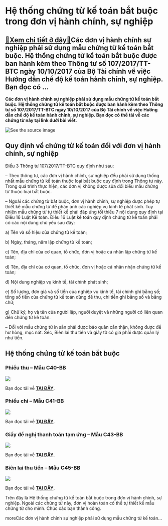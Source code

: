 Hệ thống chứng từ kế toán bắt buộc trong đơn vị hành chính, sự nghiệp
=====================================================================

[:gift:Xem chi tiết ở đây:gift:](https://hddtvn.com/he-thong-chung-tu-ke-toan-bat-buoc-trong-don-vi-hanh-chinh-su-nghiep/)Các đơn vị hành chính sự nghiệp phải sử dụng mẫu chứng từ kế toán bắt buộc. Hệ thống chứng từ kế toán bắt buộc được ban hành kèm theo Thông tư số 107/2017/TT-BTC ngày 10/10/2017 của Bộ Tài chính về việc Hướng dẫn chế độ kế toán hành chính, sự nghiệp. Bạn đọc có …
-----------------------------------------------------------------------------------------------------------------------------------------------------------------------------------------------------------------------------------------------------------------------

**Các đơn vị hành chính sự nghiệp phải sử dụng mẫu chứng từ kế toán bắt buộc. Hệ thống chứng từ kế toán bắt buộc được ban hành kèm theo Thông tư số 107/2017/TT-BTC ngày 10/10/2017 của Bộ Tài chính về việc Hướng dẫn chế độ kế toán hành chính, sự nghiệp. Bạn đọc có thể tải về các chứng từ này tại link dưới bài viết.**


![See the source image](https://hddtvn.com/wp-content/uploads/2021/01/Hoc-nghe-ke-toan-tong-hop.jpg)


Quy định về chứng từ kế toán đối với đơn vị hành chính, sự nghiệp
-----------------------------------------------------------------


Điều 3 Thông tư 107/2017/TT-BTC quy định như sau:


– Theo thông tư, các đơn vị hành chính, sự nghiệp đều phải sử dụng thống nhất mẫu chứng từ kế toán thuộc loại bắt buộc quy định trong Thông tư này. Trong quá trình thực hiện, các đơn vị không được sửa đổi biểu mẫu chứng từ thuộc loại bắt buộc.


– Ngoài các chứng từ bắt buộc, đơn vị hành chính, sự nghiệp được phép tự thiết kế mẫu chứng từ để phản ánh các nghiệp vụ kinh tế phát sinh. Tuy nhiên mẫu chứng từ tự thiết kế phải đáp ứng tối thiểu 7 nội dung quy định tại Điều 16 Luật Kế toán. Điều 16 Luật kế toán quy định chứng từ kế toán phải có các nội dung chủ yếu sau đây:


a) Tên và số hiệu của chứng từ kế toán;


b) Ngày, tháng, năm lập chứng từ kế toán;


c) Tên, địa chỉ của cơ quan, tổ chức, đơn vị hoặc cá nhân lập chứng từ kế toán;


d) Tên, địa chỉ của cơ quan, tổ chức, đơn vị hoặc cá nhân nhận chứng từ kế toán;


đ) Nội dung nghiệp vụ kinh tế, tài chính phát sinh;


e) Số lượng, đơn giá và số tiền của nghiệp vụ kinh tế, tài chính ghi bằng số; tổng số tiền của chứng từ kế toán dùng để thu, chi tiền ghi bằng số và bằng chữ;


g) Chữ ký, họ và tên của người lập, người duyệt và những người có liên quan đến chứng từ kế toán.


– Đối với mẫu chứng từ in sẵn phải được bảo quản cẩn thận, không được để hư hỏng, mục nát. Séc, Biên lai thu tiền và giấy tờ có giá phải được quản lý như tiền.


Hệ thống chứng từ kế toán bắt buộc
----------------------------------


### Phiếu thu – Mẫu C40-BB


![](https://hddtvn.com/wp-content/uploads/2021/01/c4sJ6JT.png)


Bạn đọc tải về [**TẠI ĐÂY**](http://www.mediafire.com/file/dsczdv31lz0cp4w/Phi%25E1%25BA%25BFu_thu_%25E2%2580%2593_M%25E1%25BA%25ABu_C40-BB.docx/file).


### Phiếu chi – Mẫu C41-BB


![](https://hddtvn.com/wp-content/uploads/2021/01/t3ePrn9.png)


Bạn đọc tải về [**TẠI ĐÂY**](http://www.mediafire.com/file/caroyp2uixy3ayc/Phi%25E1%25BA%25BFu_chi_%25E2%2580%2593_M%25E1%25BA%25ABu_C41-BB.docx/file).


### Giấy đề nghị thanh toán tạm ứng – Mẫu C43-BB


![](https://hddtvn.com/wp-content/uploads/2021/01/YUDnuwN.png)


Bạn đọc tải về [**TẠI ĐÂY**](http://www.mediafire.com/file/x7u1xfckex1pvro/Gi%25E1%25BA%25A5y_%25C4%2591%25E1%25BB%2581_ngh%25E1%25BB%258B_thanh_to%25C3%25A1n_t%25E1%25BA%25A1m_%25E1%25BB%25A9ng_%25E2%2580%2593_M%25E1%25BA%25ABu_C43-BB.docx/file).


### Biên lai thu tiền – Mẫu C45-BB


![](https://hddtvn.com/wp-content/uploads/2021/01/baZ00u1.png)


Bạn đọc tải về [**TẠI ĐÂY**](http://www.mediafire.com/file/y6swbxfa51cm4d9/Bi%25C3%25AAn_lai_thu_ti%25E1%25BB%2581n_%25E2%2580%2593_M%25E1%25BA%25ABu_C45-BB.docx/file).


Trên đây là Hệ thống chứng từ kế toán bắt buộc trong đơn vị hành chính, sự nghiệp. Ngoài các chứng từ này, đơn vị hoàn toàn có thể tự thiết kế mẫu chứng từ cho mình. Chúc các bạn thành công.


moreCác đơn vị hành chính sự nghiệp phải sử dụng mẫu chứng từ kế toán…

